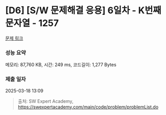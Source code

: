 # [D6] [S/W 문제해결 응용] 6일차 - K번째 문자열 - 1257 

[문제 링크](https://swexpertacademy.com/main/code/problem/problemDetail.do?contestProbId=AV18KWf6ItECFAZN) 

### 성능 요약

메모리: 87,760 KB, 시간: 249 ms, 코드길이: 1,277 Bytes

### 제출 일자

2025-03-18 13:09



> 출처: SW Expert Academy, https://swexpertacademy.com/main/code/problem/problemList.do